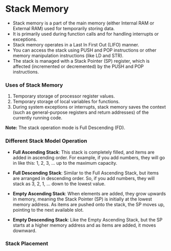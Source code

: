 # Stack Memory

- Stack memory is a part of the main memory (either Internal RAM or External RAM) used for temporarily storing data.
- It is primarily used during function calls and for handling interrupts or exceptions.
- Stack memory operates in a Last In First Out (LIFO) manner.
- You can access the stack using PUSH and POP instructions or other memory manipulation instructions (like LD and STR).
- The stack is managed with a Stack Pointer (SP) register, which is affected (incremented or decremented) by the PUSH and POP instructions.

### Uses of Stack Memory

1. Temporary storage of processor register values.
2. Temporary storage of local variables for functions.
3. During system exceptions or interrupts, stack memory saves the context (such as general-purpose registers and return addresses) of the currently running code.

**Note:** The stack operation mode is Full Descending (FD).

### Different Stack Model Operation


- **Full Ascending Stack**: This stack is completely filled, and items are added in ascending order. For example, if you add numbers, they will go in like this: 1, 2, 3, ... up to the maximum capacity.

- **Full Descending Stack**: Similar to the Full Ascending Stack, but items are arranged in descending order. So, if you add numbers, they will stack as 3, 2, 1, ... down to the lowest value.

- **Empty Ascending Stack**: When elements are added, they grow upwards in memory, meaning the Stack Pointer (SP) is initially at the lowest memory address. As items are pushed onto the stack, the SP moves up, pointing to the next available slot. 

- **Empty Descending Stack**: Like the Empty Ascending Stack, but the SP starts at a higher memory address and as items are added, it moves downward.

### Stack Placement


